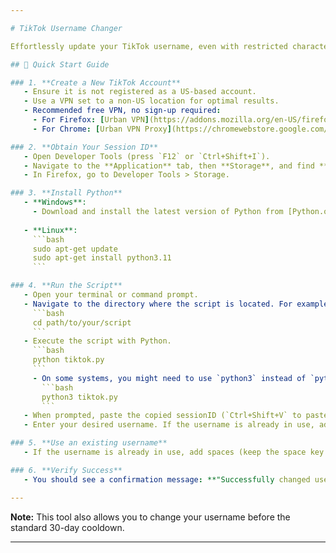 ```yaml
---

# TikTok Username Changer

Effortlessly update your TikTok username, even with restricted characters.

## 🚀 Quick Start Guide

### 1. **Create a New TikTok Account**
   - Ensure it is not registered as a US-based account.
   - Use a VPN set to a non-US location for optimal results.
   - Recommended free VPN, no sign-up required:
     - For Firefox: [Urban VPN](https://addons.mozilla.org/en-US/firefox/addon/urban-vpn/)
     - For Chrome: [Urban VPN Proxy](https://chromewebstore.google.com/detail/urban-vpn-proxy/eppiocemhmnlbhjplcgkofciiegomcon)

### 2. **Obtain Your Session ID**
   - Open Developer Tools (press `F12` or `Ctrl+Shift+I`).
   - Navigate to the **Application** tab, then **Storage**, and find **sessionID**. Copy this value.
   - In Firefox, go to Developer Tools > Storage.

### 3. **Install Python** 
   - **Windows**: 
     - Download and install the latest version of Python from [Python.org](https://www.python.org/downloads/windows/). 
   
   - **Linux**: 
     ```bash
     sudo apt-get update
     sudo apt-get install python3.11
     ```

### 4. **Run the Script**
   - Open your terminal or command prompt.
   - Navigate to the directory where the script is located. For example:
     ```bash
     cd path/to/your/script
     ```
   - Execute the script with Python.
     ```bash
     python tiktok.py
     ```
     - On some systems, you might need to use `python3` instead of `python`:
       ```bash
       python3 tiktok.py
       ```
   - When prompted, paste the copied sessionID (`Ctrl+Shift+V` to paste).
   - Enter your desired username. If the username is already in use, add spaces (by pressing the space key) and two random characters after the username.

### 5. **Use an existing username**
   - If the username is already in use, add spaces (keep the space key pressed until it's long, about 20 characters) and add two random characters after the username.

### 6. **Verify Success**
   - You should see a confirmation message: **"Successfully changed username."** ✅

---
```


**Note:** This tool also allows you to change your username before the standard 30-day cooldown.

---
